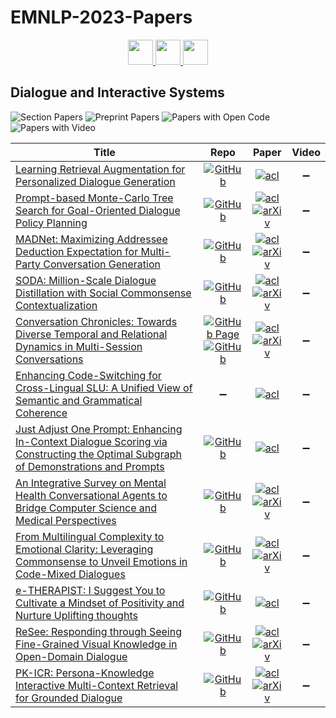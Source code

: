 # EMNLP-2023-Papers

<div align="center">
    <a href="https://github.com/DmitryRyumin/EMNLP-2023-Papers/blob/main/sections/computational-social-science-and-cultural-analytics.md">
        <img src="https://cdn.jsdelivr.net/gh/DmitryRyumin/NewEraAI-Papers@main/images/left.svg" width="40" alt="" />
    </a>
    <a href="https://github.com/DmitryRyumin/EMNLP-2023-Papers/">
        <img src="https://cdn.jsdelivr.net/gh/DmitryRyumin/NewEraAI-Papers@main/images/home.svg" width="40" alt="" />
    </a>
    <a href="https://github.com/DmitryRyumin/EMNLP-2023-Papers/blob/main/sections/discourse-and-pragmatics.md">
        <img src="https://cdn.jsdelivr.net/gh/DmitryRyumin/NewEraAI-Papers@main/images/right.svg" width="40" alt="" />
    </a>
</div>

## Dialogue and Interactive Systems

![Section Papers](https://img.shields.io/badge/Section%20Papers-12-42BA16) ![Preprint Papers](https://img.shields.io/badge/Preprint%20Papers-8-b31b1b) ![Papers with Open Code](https://img.shields.io/badge/Papers%20with%20Open%20Code-11-1D7FBF) ![Papers with Video](https://img.shields.io/badge/Papers%20with%20Video-0-FF0000)

<!-- 128, 216 -->
| **Title** | **Repo** | **Paper** | **Video** |
|-----------|:--------:|:---------:|:---------:|
| [Learning Retrieval Augmentation for Personalized Dialogue Generation](https://aclanthology.org/2023.emnlp-main.154) | [![GitHub](https://img.shields.io/github/stars/hqsiswiliam/LAPDOG?style=flat)](https://github.com/hqsiswiliam/LAPDOG) | [![acl](https://img.shields.io/badge/pdf-ACL%20Anthology-CBCBCC.svg)](https://aclanthology.org/2023.emnlp-main.154.pdf) | :heavy_minus_sign: |
| [Prompt-based Monte-Carlo Tree Search for Goal-Oriented Dialogue Policy Planning](https://aclanthology.org/2023.emnlp-main.439) | [![GitHub](https://img.shields.io/github/stars/jasonyux/GDPZero?style=flat)](https://github.com/jasonyux/GDPZero) | [![acl](https://img.shields.io/badge/pdf-ACL%20Anthology-CBCBCC.svg)](https://aclanthology.org/2023.emnlp-main.439.pdf) <br /> [![arXiv](https://img.shields.io/badge/arXiv-2305.13660-b31b1b.svg)](http://arxiv.org/abs/2305.13660) | :heavy_minus_sign: |
| [MADNet: Maximizing Addressee Deduction Expectation for Multi-Party Conversation Generation](https://aclanthology.org/2023.emnlp-main.476) | [![GitHub](https://img.shields.io/github/stars/lxchtan/HeterMPC?style=flat)](https://github.com/lxchtan/HeterMPC) | [![acl](https://img.shields.io/badge/pdf-ACL%20Anthology-CBCBCC.svg)](https://aclanthology.org/2023.emnlp-main.476.pdf) <br /> [![arXiv](https://img.shields.io/badge/arXiv-2305.12733-b31b1b.svg)](http://arxiv.org/abs/2305.12733) | :heavy_minus_sign: |
| [SODA: Million-Scale Dialogue Distillation with Social Commonsense Contextualization](https://aclanthology.org/2023.emnlp-main.799) | [![GitHub](https://img.shields.io/github/stars/skywalker023/sodaverse?style=flat)](https://github.com/skywalker023/sodaverse) | [![acl](https://img.shields.io/badge/pdf-ACL%20Anthology-CBCBCC.svg)](https://aclanthology.org/2023.emnlp-main.799.pdf) <br /> [![arXiv](https://img.shields.io/badge/arXiv-2212.10465-b31b1b.svg)](http://arxiv.org/abs/2212.10465) | :heavy_minus_sign: |
| [Conversation Chronicles: Towards Diverse Temporal and Relational Dynamics in Multi-Session Conversations](https://aclanthology.org/2023.emnlp-main.838) | [![GitHub Page](https://img.shields.io/badge/GitHub-Page-159957.svg)](https://conversation-chronicles.github.io/) <br /> [![GitHub](https://img.shields.io/github/stars/conversation-chronicles/conversation-chronicles?style=flat)](https://github.com/conversation-chronicles/conversation-chronicles) | [![acl](https://img.shields.io/badge/pdf-ACL%20Anthology-CBCBCC.svg)](https://aclanthology.org/2023.emnlp-main.838.pdf) <br /> [![arXiv](https://img.shields.io/badge/arXiv-2310.13420-b31b1b.svg)](http://arxiv.org/abs/2310.13420) | :heavy_minus_sign: |
| [Enhancing Code-Switching for Cross-Lingual SLU: A Unified View of Semantic and Grammatical Coherence](https://aclanthology.org/2023.emnlp-main.486) | :heavy_minus_sign: | [![acl](https://img.shields.io/badge/pdf-ACL%20Anthology-CBCBCC.svg)](https://aclanthology.org/2023.emnlp-main.486.pdf) | :heavy_minus_sign: |
| [Just Adjust One Prompt: Enhancing In-Context Dialogue Scoring via Constructing the Optimal Subgraph of Demonstrations and Prompts](https://aclanthology.org/2023.emnlp-main.590) | [![GitHub](https://img.shields.io/github/stars/iamlxb3/EMNLP2023-ADOROR?style=flat)](https://github.com/iamlxb3/EMNLP2023-ADOROR) | [![acl](https://img.shields.io/badge/pdf-ACL%20Anthology-CBCBCC.svg)](https://aclanthology.org/2023.emnlp-main.590.pdf) | :heavy_minus_sign: |
| [An Integrative Survey on Mental Health Conversational Agents to Bridge Computer Science and Medical Perspectives](https://aclanthology.org/2023.emnlp-main.698) | [![GitHub](https://img.shields.io/github/stars/JeffreyCh0/mental_chatbot_survey?style=flat)](https://github.com/JeffreyCh0/mental_chatbot_survey) | [![acl](https://img.shields.io/badge/pdf-ACL%20Anthology-CBCBCC.svg)](https://aclanthology.org/2023.emnlp-main.698.pdf) <br /> [![arXiv](https://img.shields.io/badge/arXiv-2310.17017-b31b1b.svg)](http://arxiv.org/abs/2310.17017) | :heavy_minus_sign: |
| [From Multilingual Complexity to Emotional Clarity: Leveraging Commonsense to Unveil Emotions in Code-Mixed Dialogues](https://aclanthology.org/2023.emnlp-main.598) | [![GitHub](https://img.shields.io/github/stars/LCS2-IIITD/EMNLP-COFFEE?style=flat)](https://github.com/LCS2-IIITD/EMNLP-COFFEE) | [![acl](https://img.shields.io/badge/pdf-ACL%20Anthology-CBCBCC.svg)](https://aclanthology.org/2023.emnlp-main.598.pdf) <br /> [![arXiv](https://img.shields.io/badge/arXiv-2310.13080-b31b1b.svg)](http://arxiv.org/abs/2310.13080) | :heavy_minus_sign: |
| [e-THERAPIST: I Suggest You to Cultivate a Mindset of Positivity and Nurture Uplifting thoughts](https://aclanthology.org/2023.emnlp-main.861) | [![GitHub](https://img.shields.io/github/stars/Mishrakshitij/e-THERAPIST?style=flat)](https://github.com/Mishrakshitij/e-THERAPIST) | [![acl](https://img.shields.io/badge/pdf-ACL%20Anthology-CBCBCC.svg)](https://aclanthology.org/2023.emnlp-main.861.pdf) | :heavy_minus_sign: |
| [ReSee: Responding through Seeing Fine-Grained Visual Knowledge in Open-Domain Dialogue](https://aclanthology.org/2023.emnlp-main.479) | [![GitHub](https://img.shields.io/github/stars/ImKeTT/ReSee?style=flat)](https://github.com/ImKeTT/ReSee) | [![acl](https://img.shields.io/badge/pdf-ACL%20Anthology-CBCBCC.svg)](https://aclanthology.org/2023.emnlp-main.479.pdf) <br /> [![arXiv](https://img.shields.io/badge/arXiv-2305.13602-b31b1b.svg)](http://arxiv.org/abs/2305.13602) | :heavy_minus_sign: |
| [PK-ICR: Persona-Knowledge Interactive Multi-Context Retrieval for Grounded Dialogue](https://aclanthology.org/2023.emnlp-main.1020) | [![GitHub](https://img.shields.io/github/stars/minsik-ai/PK-ICR?style=flat)](https://github.com/minsik-ai/PK-ICR) | [![acl](https://img.shields.io/badge/pdf-ACL%20Anthology-CBCBCC.svg)](https://aclanthology.org/2023.emnlp-main.1020.pdf) <br /> [![arXiv](https://img.shields.io/badge/arXiv-2302.06674-b31b1b.svg)](http://arxiv.org/abs/2302.06674) | :heavy_minus_sign: |
